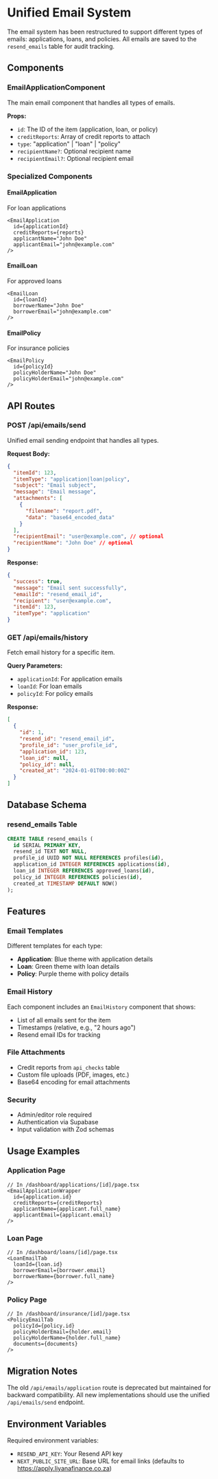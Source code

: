 # Unified Email System

The email system has been restructured to support different types of emails: applications, loans, and policies. All emails are saved to the `resend_emails` table for audit tracking.

## Components

### EmailApplicationComponent
The main email component that handles all types of emails.

**Props:**
- `id`: The ID of the item (application, loan, or policy)
- `creditReports`: Array of credit reports to attach
- `type`: "application" | "loan" | "policy"
- `recipientName?`: Optional recipient name
- `recipientEmail?`: Optional recipient email

### Specialized Components

#### EmailApplication
For loan applications
```tsx
<EmailApplication 
  id={applicationId} 
  creditReports={reports} 
  applicantName="John Doe"
  applicantEmail="john@example.com"
/>
```

#### EmailLoan  
For approved loans
```tsx
<EmailLoan 
  id={loanId} 
  borrowerName="John Doe"
  borrowerEmail="john@example.com"
/>
```

#### EmailPolicy
For insurance policies
```tsx
<EmailPolicy 
  id={policyId} 
  policyHolderName="John Doe" 
  policyHolderEmail="john@example.com"
/>
```

## API Routes

### POST /api/emails/send
Unified email sending endpoint that handles all types.

**Request Body:**
```json
{
  "itemId": 123,
  "itemType": "application|loan|policy",
  "subject": "Email subject",
  "message": "Email message",
  "attachments": [
    {
      "filename": "report.pdf",
      "data": "base64_encoded_data"
    }
  ],
  "recipientEmail": "user@example.com", // optional
  "recipientName": "John Doe" // optional
}
```

**Response:**
```json
{
  "success": true,
  "message": "Email sent successfully",
  "emailId": "resend_email_id",
  "recipient": "user@example.com",
  "itemId": 123,
  "itemType": "application"
}
```

### GET /api/emails/history
Fetch email history for a specific item.

**Query Parameters:**
- `applicationId`: For application emails
- `loanId`: For loan emails  
- `policyId`: For policy emails

**Response:**
```json
[
  {
    "id": 1,
    "resend_id": "resend_email_id",
    "profile_id": "user_profile_id",
    "application_id": 123,
    "loan_id": null,
    "policy_id": null,
    "created_at": "2024-01-01T00:00:00Z"
  }
]
```

## Database Schema

### resend_emails Table
```sql
CREATE TABLE resend_emails (
  id SERIAL PRIMARY KEY,
  resend_id TEXT NOT NULL,
  profile_id UUID NOT NULL REFERENCES profiles(id),
  application_id INTEGER REFERENCES applications(id),
  loan_id INTEGER REFERENCES approved_loans(id),
  policy_id INTEGER REFERENCES policies(id),
  created_at TIMESTAMP DEFAULT NOW()
);
```

## Features

### Email Templates
Different templates for each type:
- **Application**: Blue theme with application details
- **Loan**: Green theme with loan details  
- **Policy**: Purple theme with policy details

### Email History
Each component includes an `EmailHistory` component that shows:
- List of all emails sent for the item
- Timestamps (relative, e.g., "2 hours ago")
- Resend email IDs for tracking

### File Attachments
- Credit reports from `api_checks` table
- Custom file uploads (PDF, images, etc.)
- Base64 encoding for email attachments

### Security
- Admin/editor role required
- Authentication via Supabase
- Input validation with Zod schemas

## Usage Examples

### Application Page
```tsx
// In /dashboard/applications/[id]/page.tsx
<EmailApplicationWrapper 
  id={application.id}
  creditReports={creditReports}
  applicantName={applicant.full_name}
  applicantEmail={applicant.email}
/>
```

### Loan Page  
```tsx
// In /dashboard/loans/[id]/page.tsx
<LoanEmailTab
  loanId={loan.id}
  borrowerEmail={borrower.email}
  borrowerName={borrower.full_name}
/>
```

### Policy Page
```tsx
// In /dashboard/insurance/[id]/page.tsx  
<PolicyEmailTab
  policyId={policy.id}
  policyHolderEmail={holder.email}
  policyHolderName={holder.full_name}
  documents={documents}
/>
```

## Migration Notes

The old `/api/emails/application` route is deprecated but maintained for backward compatibility. All new implementations should use the unified `/api/emails/send` endpoint.

## Environment Variables

Required environment variables:
- `RESEND_API_KEY`: Your Resend API key
- `NEXT_PUBLIC_SITE_URL`: Base URL for email links (defaults to https://apply.liyanafinance.co.za)
